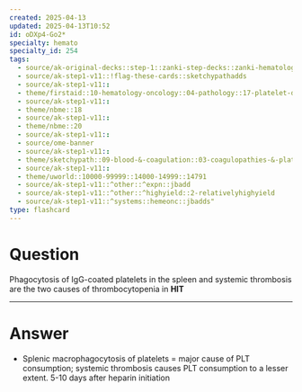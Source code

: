 ```yaml
---
created: 2025-04-13
updated: 2025-04-13T10:52
id: oDXp4-Go2*
specialty: hemato
specialty_id: 254
tags:
  - source/ak-original-decks::step-1::zanki-step-decks::zanki-hematology-&-oncology::pathoma-hematology
  - source/ak-step1-v11::!flag-these-cards::sketchypathadds
  - source/ak-step1-v11::
  - theme/firstaid::10-hematology-oncology::04-pathology::17-platelet-disorders::heparin-induced-thrombocytopenia
  - source/ak-step1-v11::
  - theme/nbme::18
  - source/ak-step1-v11::
  - theme/nbme::20
  - source/ak-step1-v11::
  - source/ome-banner
  - source/ak-step1-v11::
  - theme/sketchypath::09-blood-&-coagulation::03-coagulopathies-&-platelet-disorders::01-quantitative-platelet-disorders
  - source/ak-step1-v11::
  - theme/uworld::10000-99999::14000-14999::14791
  - source/ak-step1-v11::^other::^expn::jbadd
  - source/ak-step1-v11::^other::^highyield::2-relativelyhighyield
  - source/ak-step1-v11::^systems::hemeonc::jbadds"
type: flashcard
---
```


# Question
Phagocytosis of IgG-coated platelets in the spleen and systemic thrombosis are the two causes of thrombocytopenia in **HIT**

---

# Answer
* Splenic macrophagocytosis of platelets = major cause of PLT consumption; systemic thrombosis causes PLT consumption to a lesser extent.  5-10 days after heparin initiation